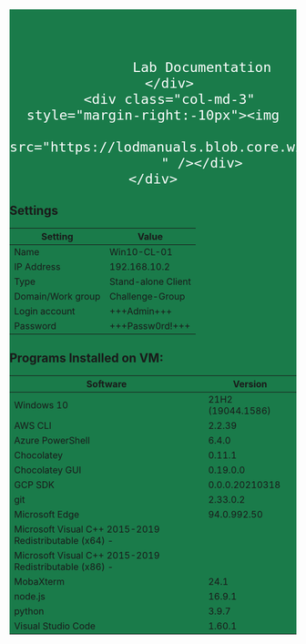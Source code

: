 <link href="https://cdn.jsdelivr.net/npm/bootstrap@5.0.2/dist/css/bootstrap.min.css" rel="stylesheet"
        integrity="sha384-EVSTQN3/azprG1Anm3QDgpJLIm9Nao0Yz1ztcQTwFspd3yD65VohhpuuCOmLASjC" crossorigin="anonymous">
<div class="container">
    <div class="row" style="background-color: rgb(26,123,74) !important;">
        <div class="col-md-3"></div>
        <div id= "documentation" class="col-md-6"
            style="color:rgb(255,255,255); font-size: 28px; vertical-align: bottom; font-family: 'Noto Sans JP', sans-serif;  text-align: center;  padding-top:60px ;">
            
                Lab Documentation
        </div>
        <div class="col-md-3" style="margin-right:-10px"><img
                src="https://lodmanuals.blob.core.windows.net/lms/CLabsInstTemplate/Skillable%20RO%20logo.png"
                " /></div>
    </div>
</div>


## Settings

>
|Setting|Value|
|--|--|
|Name|Win10-CL-01|
|IP Address|192.168.10.2|
|Type|Stand-alone Client|
|Domain/Work group|Challenge-Group|
|Login account|+++Admin+++|
|Password|+++Passw0rd!+++|



## Programs Installed on VM: 

|Software|Version|     
|-----------|--------------|
|Windows 10| 21H2 (19044.1586)|
|AWS CLI|2.2.39|
|Azure PowerShell|6.4.0|
|Chocolatey|0.11.1|
|Chocolatey GUI|0.19.0.0|Chocolatey|20210920|
|GCP SDK|0.0.0.20210318|
|git|2.33.0.2|
|Microsoft Edge|94.0.992.50|
|Microsoft Visual C++ 2015-2019 Redistributable (x64) - |
|Microsoft Visual C++ 2015-2019 Redistributable (x86) - |
|MobaXterm|24.1|
|node.js|16.9.1|
|python|3.9.7|
|Visual Studio Code|1.60.1|


